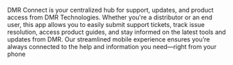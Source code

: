 DMR Connect is your centralized hub for support, updates, and product access from DMR Technologies. Whether you're a distributor or an end user, this app allows you to easily submit support tickets, track issue resolution, access product guides, and stay informed on the latest tools and updates from DMR. Our streamlined mobile experience ensures you’re always connected to the help and information you need—right from your phone
